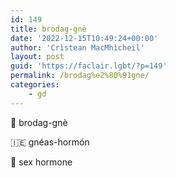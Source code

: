 ```yaml
---
id: 149
title: brodag-gnè
date: '2022-12-15T10:49:24+00:00'
author: 'Crìstean MacMhìcheil'
layout: post
guid: 'https://faclair.lgbt/?p=149'
permalink: /brodag%e2%80%91gne/
categories:
    - gd
---
```


&#x1f3f4;&#xe0067;&#xe0062;&#xe0073;&#xe0063;&#xe0074;&#xe007f; brodag-gnè

&#x1f1ee;&#x1f1ea; gnéas-hormón

&#x1f3f4;&#xe0067;&#xe0062;&#xe0065;&#xe006e;&#xe0067;&#xe007f; sex hormone
